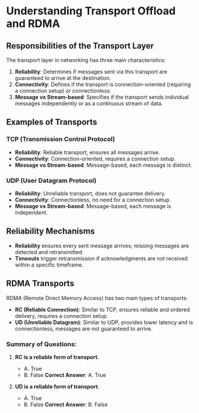 # Understanding Transport Offload and RDMA

## Responsibilities of the Transport Layer

The transport layer in networking has three main characteristics:
1. **Reliability**: Determines if messages sent via this transport are guaranteed to arrive at the destination.
2. **Connectivity**: Defines if the transport is connection-oriented (requiring a connection setup) or connectionless.
3. **Message vs Stream-based**: Specifies if the transport sends individual messages independently or as a continuous stream of data.

## Examples of Transports

### TCP (Transmission Control Protocol)
- **Reliability**: Reliable transport, ensures all messages arrive.
- **Connectivity**: Connection-oriented, requires a connection setup.
- **Message vs Stream-based**: Message-based, each message is distinct.

### UDP (User Datagram Protocol)
- **Reliability**: Unreliable transport, does not guarantee delivery.
- **Connectivity**: Connectionless, no need for a connection setup.
- **Message vs Stream-based**: Message-based, each message is independent.

## Reliability Mechanisms

- **Reliability** ensures every sent message arrives; missing messages are detected and retransmitted.
- **Timeouts** trigger retransmission if acknowledgments are not received within a specific timeframe.

## RDMA Transports

RDMA (Remote Direct Memory Access) has two main types of transports:
- **RC (Reliable Connection)**: Similar to TCP, ensures reliable and ordered delivery, requires a connection setup.
- **UD (Unreliable Datagram)**: Similar to UDP, provides lower latency and is connectionless, messages are not guaranteed to arrive.

### Summary of Questions:

1. **RC is a reliable form of transport.**
   - A. True
   - B. False
**Correct Answer**: A. True

2. **UD is a reliable form of transport.**
   - A. True
   - B. False
**Correct Answer**: B. False
